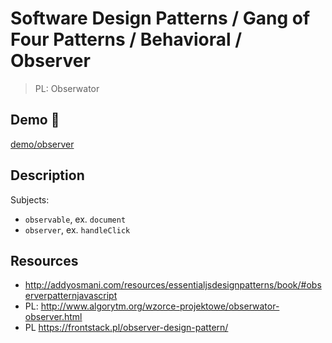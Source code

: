 # Software Design Patterns / Gang of Four Patterns / Behavioral / Observer

> PL: Obserwator

## Demo 🎉

<a href="./demo/observer/">demo/observer</a>

## Description

Subjects:

* `observable`, ex. `document`
* `observer`, ex. `handleClick`

## Resources

* <http://addyosmani.com/resources/essentialjsdesignpatterns/book/#observerpatternjavascript>
* PL: <http://www.algorytm.org/wzorce-projektowe/obserwator-observer.html>
* PL <https://frontstack.pl/observer-design-pattern/>
